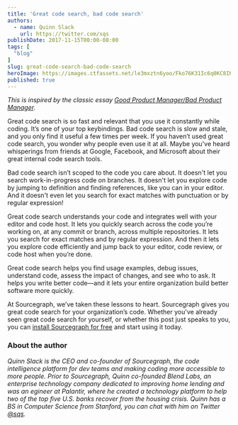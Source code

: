 ```yaml
---
title: 'Great code search, bad code search'
authors:
  - name: Quinn Slack
    url: https://twitter.com/sqs
publishDate: 2017-11-15T00:00-08:00
tags: [
  "blog"
]
slug: great-code-search-bad-code-search
heroImage: https://images.ctfassets.net/le3mxztn6yoo/Fko76K31Ic6q0KC8IKEue/7e0dff2bb462e5cc4d60d1e5a3a3505d/search-demo.gif
published: true
---
```


*This is inspired by the classic essay [Good Product Manager/Bad Product Manager](https://a16z.com/2012/06/15/good-product-managerbad-product-manager/).*

Great code search is so fast and relevant that you use it constantly while coding. It’s one of your top keybindings. Bad code search is slow and stale, and you only find it useful a few times per week. If you haven’t used great code search, you wonder why people even use it at all. Maybe you've heard whisperings from friends at Google, Facebook, and Microsoft about their great internal code search tools.

Bad code search isn’t scoped to the code you care about. It doesn't let you search work-in-progress code on branches. It doesn't let you explore code by jumping to definition and finding references, like you can in your editor. And it doesn't even let you search for exact matches with punctuation or by regular expression!

Great code search understands your code and integrates well with your editor and code host. It lets you quickly search across the code you’re working on, at any commit or branch, across multiple repositories. It lets you search for exact matches and by regular expression. And then it lets you explore code efficiently and jump back to your editor, code review, or code host when you’re done.

Great code search helps you find usage examples, debug issues, understand code, assess the impact of changes, and see who to ask. It helps you write better code—and it lets your entire organization build better software more quickly.

At Sourcegraph, we’ve taken these lessons to heart. Sourcegraph gives you great code search for your organization’s code. Whether you've already seen great code search for yourself, or whether this post just speaks to you, you can [install Sourcegraph for free](https://docs.sourcegraph.com) and start using it today.

### About the author

_Quinn Slack is the CEO and co-founder of Sourcegraph, the code intelligence platform for dev teams and making coding more accessible to more people. Prior to Sourcegraph, Quinn co-founded Blend Labs, an enterprise technology company dedicated to improving home lending and was an egineer at Palantir, where he created a technology platform to help two of the top five U.S. banks recover from the housing crisis. Quinn has a BS in Computer Science from Stanford, you can chat with him on Twitter [@sqs](https://twitter.com/sqs)._
